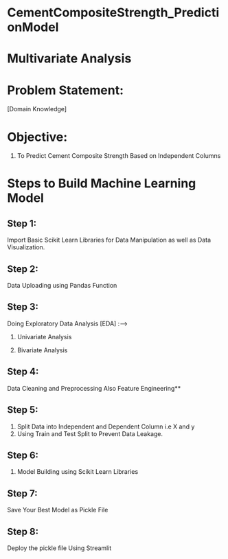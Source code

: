 # CementCompositeStrength_PredictionModel

# Multivariate Analysis

# Problem Statement:
[Domain Knowledge]

# Objective:

1. To Predict Cement Composite Strength Based on Independent Columns

# Steps to Build Machine Learning Model

## Step 1:

Import Basic Scikit Learn Libraries for Data Manipulation as well as Data Visualization.

## Step 2:
Data Uploading using Pandas Function

## Step 3:

Doing Exploratory Data Analysis [EDA]  :-->

1. Univariate Analysis

2. Bivariate Analysis

## Step 4:

Data Cleaning and Preprocessing Also Feature Engineering**

## Step 5: 
1. Split Data into Independent and Dependent Column i.e X and y
2. Using Train and Test Split to Prevent Data Leakage.

## Step 6:
1. Model Building using Scikit Learn Libraries

## Step 7:

Save Your Best Model as Pickle File

## Step 8: 
Deploy the pickle file Using Streamlit